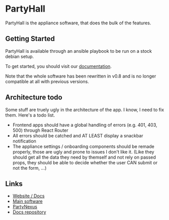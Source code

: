 # PartyHall

PartyHall is the appliance software, that does the bulk of the features.

## Getting Started

PartyHall is available through an ansible playbook to be run on a stock debian setup.

To get started, you should visit our [documentation](https://partyhall.github.io/).

Note that the whole software has been rewritten in v0.8 and is no longer compatible at all with previous versions.

## Architecture todo
Some stuff are truely ugly in the architecture of the app. I know, I need to fix them. Here's a todo list.

- Frontend apps should have a global handling of errors (e.g. 401, 403, 500) through React Router
- All errors should be catched and AT LEAST display a snackbar notification
- The appliance settings / onboarding components should be remade properly, those are ugly and prone to issues I don't like it. (Like they should get all the data they need by themself and not rely on passed props, they should be able to decide whether the user CAN submit or not the form, ...)

## Links

- [Website / Docs](https://partyhall.github.io/)
- [Main software](https://github.com/partyhall/partyhall)
- [PartyNexus](https://github.com/partyhall/partynexus)
- [Docs repository](https://github.com/partyhall/docs)